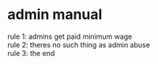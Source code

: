 # admin manual
rule 1: admins get paid minimum wage  
rule 2: theres no such thing as admin abuse  
rule 3: the end  
